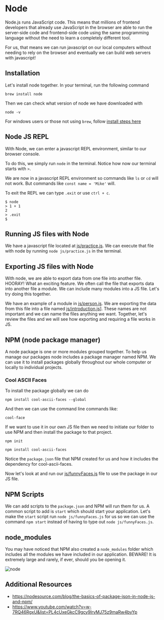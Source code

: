 # Node

Node.js runs JavaScript code. This means that millions of frontend developers that already use JavaScript in the browser are able to run the server-side code and frontend-side code using the same programming language without the need to learn a completely different tool.

For us, that means we can run javascript on our local computers without needing to rely on the browser and eventually we can build web servers with javascript!

## Installation

Let's install node together.  In your terminal, run the following command
```
brew install node
```

Then we can check what version of node we have downloaded with
```
node -v
```

For windows users or those not using `brew`, follow [install steps here](https://nodejs.org/en/)

## Node JS REPL

With Node, we can enter a javascript REPL environment, similar to our browser console.

To do this, we simply run `node` in the terminal.
Notice how now our terminal starts with `>`.

We are now in a javascript REPL environment so commands like `ls` or `cd` will not work.  But commands like `const name = 'Mike'` will.

To exit the REPL we can type `.exit` or use `ctrl + c`.

```
$ node
> 1 + 1
2
> .exit
$
```

## Running JS files with Node

We have a javascript file located at [js/practice.js](js/practice.js).
We can execute that file with node by running `node js/practice.js` in the terminal.

## Exporting JS files with Node

With node, we are able to export data from one file into another file.  HOORAY!  What an exciting feature.  We often call the file that exports data into another file a module.  We can include many modules into a JS file.  Let's try doing this together.

We have an example of a module in [js/person.js](js/person.js).
We are exporting the data from this file into a file named [js/introduction.js](js/introduction.js)].
These names are not important and we can name the files anything we want.
Together, let's review the files and we will see how exporting and requiring a file works in JS.

## NPM (node package manager)

A node package is one or more modules grouped together.  To help us manage our packages node includes a package manager named NPM.  We can use it to install packages globally throughout our whole computer or locally to individual projects.  

### Cool ASCII Faces

To install the package globally we can do
```
npm install cool-ascii-faces --global
```
And then we can use the command line commands like:
```
cool-face
```

If we want to use it in our own JS file then we need to initiate our folder to use NPM and then install the package to that project.
```
npm init

npm install cool-ascii-faces
```

Notice the `package.json` file that NPM created for us and how it includes the dependency for cool-ascii-faces.

Now let's look at and run our [js/funnyFaces.js](js/funnyFaces.js) file to use the package in our JS file.

## NPM Scripts

We can add scripts to the `package.json` and NPM will run them for us.  A common script to add is `start` which should start your application.  Let's make the `start` script run `node js/funnyFaces.js` for us so we can use the command `npm start` instead of having to type out `node js/funnyFaces.js`.

## node_modules

You may have noticed that NPM also created a `node_modules` folder which includes all the modules we have included in our application.  BEWARE! It is extremely large and rarely, if ever, should you be opening it.

![node](https://pbs.twimg.com/media/DEIV_1XWsAAlY29.jpg)

## Additional Resources

- https://nodesource.com/blog/the-basics-of-package-json-in-node-js-and-npm/
- https://www.youtube.com/watch?v=w-7RQ46RgxU&list=PL4cUxeGkcC9gcy9lrvMJ75z9maRw4byYp